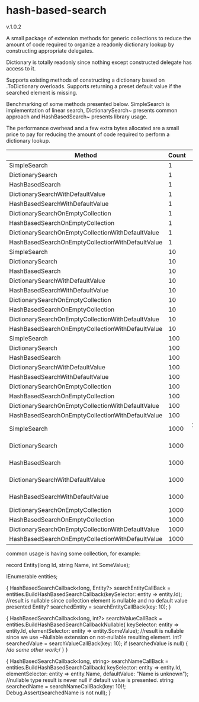 # hash-based-search

v.1.0.2

A small package of extension methods for generic collections 
to reduce the amount of code required to organize a readonly dictionary lookup 
by constructing appropriate delegates. 

Dictionary is totally readonly since nothing except constructed delegate has access to it.

Supports existing methods of constructing a dictionary based on .ToDictionary overloads.
Supports returning a preset default value if the searched element is missing.

Benchmarking of some methods presented below.
SimpleSearch is implementation of linear search, 
DictionarySearch~ presents common approach
and HashBasedSearch~ presents library usage.

The performance overhead and a few extra bytes allocated are a small price to pay
for reducing the amount of code required to perform a dictionary lookup.

| Method                                            | Count |            Mean |         Error |        StdDev |          Median |    Gen0 |   Gen1 | Allocated |
|---------------------------------------------------|-------|----------------:|--------------:|--------------:|----------------:|--------:|-------:|----------:|
| SimpleSearch                                      | 1     |       122.60 ns |      2.473 ns |      3.625 ns |       120.68 ns |  0.0477 |      - |     400 B |
| DictionarySearch                                  | 1     |       142.84 ns |      0.624 ns |      0.584 ns |       142.80 ns |  0.0591 |      - |     496 B |
| HashBasedSearch                                   | 1     |       157.83 ns |      0.454 ns |      0.403 ns |       157.77 ns |  0.0696 |      - |     584 B |
| DictionarySearchWithDefaultValue                  | 1     |       151.21 ns |      0.733 ns |      0.612 ns |       151.19 ns |  0.0629 |      - |     528 B |
| HashBasedSearchWithDefaultValue                   | 1     |       167.69 ns |      0.608 ns |      0.539 ns |       167.57 ns |  0.0744 |      - |     624 B |
| DictionarySearchOnEmptyCollection                 | 1     |        25.93 ns |      0.112 ns |      0.099 ns |        25.90 ns |  0.0181 |      - |     152 B |
| HashBasedSearchOnEmptyCollection                  | 1     |        55.44 ns |      1.020 ns |      1.703 ns |        54.67 ns |  0.0268 |      - |     224 B |
| DictionarySearchOnEmptyCollectionWithDefaultValue | 1     |        29.63 ns |      0.412 ns |      0.366 ns |        29.61 ns |  0.0220 |      - |     184 B |
| HashBasedSearchOnEmptyCollectionWithDefaultValue  | 1     |        62.95 ns |      1.270 ns |      1.247 ns |        62.71 ns |  0.0391 |      - |     328 B |
| SimpleSearch                                      | 10    |       967.43 ns |     19.088 ns |     19.602 ns |       966.13 ns |  0.2747 |      - |    2304 B |
| DictionarySearch                                  | 10    |       614.57 ns |     12.054 ns |     18.042 ns |       607.08 ns |  0.1841 |      - |    1544 B |
| HashBasedSearch                                   | 10    |       619.48 ns |      3.206 ns |      2.842 ns |       620.37 ns |  0.1945 |      - |    1632 B |
| DictionarySearchWithDefaultValue                  | 10    |       583.58 ns |      4.906 ns |      4.349 ns |       583.49 ns |  0.1879 |      - |    1576 B |
| HashBasedSearchWithDefaultValue                   | 10    |       645.44 ns |      4.679 ns |      4.147 ns |       644.39 ns |  0.1993 | 0.0010 |    1672 B |
| DictionarySearchOnEmptyCollection                 | 10    |        51.61 ns |      0.540 ns |      0.479 ns |        51.60 ns |  0.0220 |      - |     184 B |
| HashBasedSearchOnEmptyCollection                  | 10    |       105.17 ns |      0.421 ns |      0.352 ns |       105.12 ns |  0.0305 |      - |     256 B |
| DictionarySearchOnEmptyCollectionWithDefaultValue | 10    |        52.94 ns |      0.293 ns |      0.260 ns |        52.86 ns |  0.0258 |      - |     216 B |
| HashBasedSearchOnEmptyCollectionWithDefaultValue  | 10    |       113.58 ns |      0.598 ns |      0.499 ns |       113.73 ns |  0.0430 |      - |     360 B |
| SimpleSearch                                      | 100   |    36,248.96 ns |    366.396 ns |    324.801 ns |    36,244.19 ns |  2.5024 | 0.0610 |   21392 B |
| DictionarySearch                                  | 100   |     4,713.01 ns |     29.016 ns |     25.722 ns |     4,716.46 ns |  1.4954 | 0.0458 |   12520 B |
| HashBasedSearch                                   | 100   |     4,942.15 ns |     28.463 ns |     25.232 ns |     4,946.17 ns |  1.5030 | 0.0458 |   12608 B |
| DictionarySearchWithDefaultValue                  | 100   |     4,910.57 ns |     74.620 ns |     62.311 ns |     4,898.07 ns |  1.4954 | 0.0381 |   12552 B |
| HashBasedSearchWithDefaultValue                   | 100   |     4,921.69 ns |     20.437 ns |     18.117 ns |     4,920.32 ns |  1.5106 | 0.0381 |   12648 B |
| DictionarySearchOnEmptyCollection                 | 100   |       310.28 ns |      3.753 ns |      3.511 ns |       309.36 ns |  0.0648 |      - |     544 B |
| HashBasedSearchOnEmptyCollection                  | 100   |       608.33 ns |     11.881 ns |     13.682 ns |       601.14 ns |  0.0734 |      - |     616 B |
| DictionarySearchOnEmptyCollectionWithDefaultValue | 100   |       298.05 ns |      1.604 ns |      1.783 ns |       297.66 ns |  0.0687 |      - |     576 B |
| HashBasedSearchOnEmptyCollectionWithDefaultValue  | 100   |       600.05 ns |      4.387 ns |      4.104 ns |       597.79 ns |  0.0858 |      - |     720 B |
| SimpleSearch                                      | 1000  | 2,848,901.80 ns | 13,073.084 ns | 10,916.618 ns | 2,844,087.50 ns | 23.4375 | 3.9063 |  219395 B |
| DictionarySearch                                  | 1000  |    46,708.53 ns |    166.698 ns |    147.774 ns |    46,745.94 ns | 15.5640 | 3.1128 |  130408 B |
| HashBasedSearch                                   | 1000  |    51,959.54 ns |    455.741 ns |    426.301 ns |    51,748.08 ns | 15.5640 | 2.9297 |  130496 B |
| DictionarySearchWithDefaultValue                  | 1000  |    47,652.10 ns |    290.808 ns |    242.838 ns |    47,588.76 ns | 15.5640 | 3.4180 |  130440 B |
| HashBasedSearchWithDefaultValue                   | 1000  |    50,169.51 ns |    963.704 ns |    946.486 ns |    49,710.60 ns | 15.5640 | 2.9297 |  130536 B |
| DictionarySearchOnEmptyCollection                 | 1000  |     2,724.62 ns |     10.895 ns |     10.191 ns |     2,724.94 ns |  0.4921 |      - |    4144 B |
| HashBasedSearchOnEmptyCollection                  | 1000  |     5,133.23 ns |     12.984 ns |     10.137 ns |     5,133.24 ns |  0.5035 |      - |    4216 B |
| DictionarySearchOnEmptyCollectionWithDefaultValue | 1000  |     2,641.88 ns |      9.534 ns |      8.451 ns |     2,640.72 ns |  0.4959 |      - |    4176 B |
| HashBasedSearchOnEmptyCollectionWithDefaultValue  | 1000  |     5,121.14 ns |     26.226 ns |     20.476 ns |     5,113.87 ns |  0.5112 |      - |    4320 B |

common usage is having some collection, for example:

record Entity(long Id, string Name, int SomeValue);

IEnumerable<Entity> entities;

{
    HashBasedSearchCallback<long, Entity?> searchEntityCallBack =
    entities.BuildHashBasedSearchCallback(keySelector: entity => entity.Id);
    //result is nullable since collection element is nullable and no default value presented
    Entity? searchedEntity = searchEntityCallBack(key: 10);
}

{
    HashBasedSearchCallback<long, int?> searchValueCallBack = entities.BuildHashBasedSearchCallbackNullable(
        keySelector: entity => entity.Id,
        elementSelector: entity => entity.SomeValue);
    //result is nullable since we use ~Nullable extension on not-nullable resulting element.
    int? searchedValue = searchValueCallBack(key: 10);
    if (searchedValue is null)
    {
        /*do some other work;*/
    }
}

{
    HashBasedSearchCallback<long, string> searchNameCallBack = entities.BuildHashBasedSearchCallback(
        keySelector: entity => entity.Id,
        elementSelector: entity => entity.Name,
        defaultValue: "Name is unknown");
    //nullable type result is never null if default value is presented.
    string searchedName = searchNameCallBack(key: 10)!;
    Debug.Assert(searchedName is not null);
}
